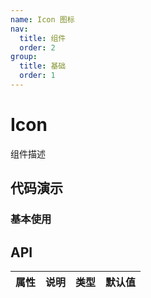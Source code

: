 ```yaml
---
name: Icon 图标
nav:
  title: 组件
  order: 2
group:
  title: 基础
  order: 1
---
```


# Icon

组件描述


## 代码演示

### 基本使用

<code src="./demo/basic.tsx"></code>

## API

| 属性 | 说明 | 类型 | 默认值 |
| ---- | ---- | ---- | ------ |
